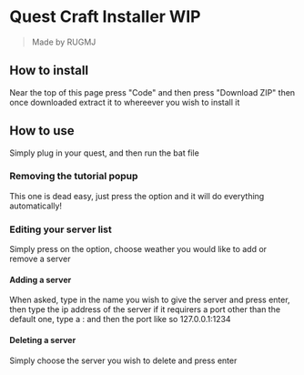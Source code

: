 # Quest Craft Installer WIP

> Made by RUGMJ

## How to install

Near the top of this page press "Code" and then press "Download ZIP" then once downloaded extract it to whereever you wish to install it

## How to use

Simply plug in your quest, and then run the bat file

### Removing the tutorial popup

This one is dead easy, just press the option and it will do everything automatically!

### Editing your server list

Simply press on the option, choose weather you would like to add or remove a server

#### Adding a server

When asked, type in the name you wish to give the server and press enter, then type the ip address of the server if it requirers a port other than the default one, type a : and then the port like so 127.0.0.1:1234

#### Deleting a server

Simply choose the server you wish to delete and press enter
